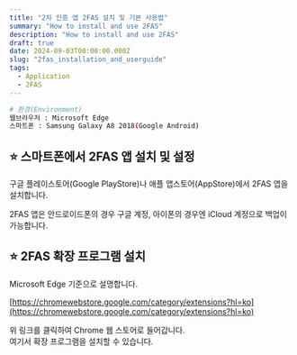 ```yaml
---
title: "2차 인증 앱 2FAS 설치 및 기본 사용법"
summary: "How to install and use 2FAS"
description: "How to install and use 2FAS"
draft: true
date: 2024-09-03T00:00:00.000Z
slug: "2fas_installation_and_userguide"
tags:
  - Application
  - 2FAS
---
```


```bash
# 환경(Environment)
웹브라우저 : Microsoft Edge
스마트폰 : Samsung Galaxy A8 2018(Google Android)
```

## ⭐ 스마트폰에서 2FAS 앱 설치 및 설정

구글 플레이스토어(Google PlayStore)나 애플 앱스토어(AppStore)에서 2FAS 앱을 설치합니다.

2FAS 앱은 안드로이드폰의 경우 구글 계정, 아이폰의 경우엔 iCloud 계정으로 백업이 가능합니다.



## ⭐ 2FAS 확장 프로그램 설치

Microsoft Edge 기준으로 설명합니다.

[https://chromewebstore.google.com/category/extensions?hl=ko](https://chromewebstore.google.com/category/extensions?hl=ko)

위 링크를 클릭하여 Chrome 웹 스토어로 들어갑니다.  
여기서 확장 프로그램을 설치할 수 있습니다.
